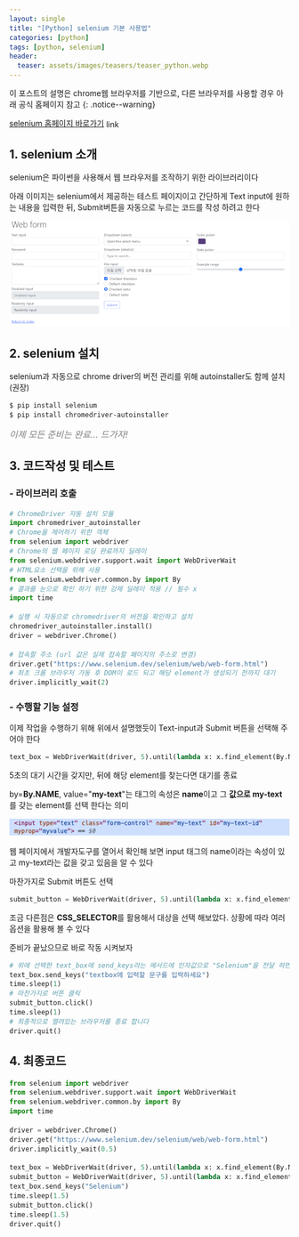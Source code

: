 ```yaml
---
layout: single
title: "[Python] selenium 기본 사용법"
categories: [python]
tags: [python, selenium]
header:
  teaser: assets/images/teasers/teaser_python.webp
---
```


이 포스트의 설명은 chrome웹 브라우저를 기반으로, 다른 브라우저를 사용할 경우 아래 공식 홈페이지 참고
{: .notice--warning}

[selenium 홈페이지 바로가기](https://www.selenium.dev/) <span class="material-symbols-outlined" style="vertical-align: middle;">link</span>

## 1. selenium 소개

selenium은 파이썬을 사용해서 웹 브라우저를 조작하기 위한 라이브러리이다

아래 이미지는 selenium에서 제공하는 테스트 페이지이고 간단하게 Text input에 원하는 내용을 입력한 뒤, Submit버튼을 자동으로 누르는 코드를 작성 하려고 한다

![image1](/assets/images/2023/2023-12-14/01.png)

## 2. selenium 설치

selenium과 자동으로 chrome driver의 버전 관리를 위해 autoinstaller도 함께 설치(권장)

```zsh
$ pip install selenium
$ pip install chromedriver-autoinstaller
```

<span style="color:gray; font-size:medium;">_이제 모든 준비는 완료... 드가자!_</span>

## 3. 코드작성 및 테스트

### - 라이브러리 호출

```python
# ChromeDriver 자동 설치 모듈
import chromedriver_autoinstaller
# Chrome을 제어하기 위한 객체
from selenium import webdriver
# Chrome의 웹 페이지 로딩 완료까지 딜레이
from selenium.webdriver.support.wait import WebDriverWait
# HTML요소 선택을 위해 사용
from selenium.webdriver.common.by import By
# 결과를 눈으로 확인 하기 위한 강제 딜레이 적용 // 필수 x
import time

# 실행 시 자동으로 chromedriver의 버전을 확인하고 설치
chromedriver_autoinstaller.install()
driver = webdriver.Chrome()

# 접속할 주소 (url 값은 실제 접속할 페이지의 주소로 변경)
driver.get("https://www.selenium.dev/selenium/web/web-form.html")
# 최초 크롬 브라우저 가동 후 DOM이 로드 되고 해당 element가 생성되기 전까지 대기
driver.implicitly_wait(2)
```

### - 수행할 기능 설정

이제 작업을 수행하기 위해 위에서 설명했듯이 Text-input과 Submit 버튼을 선택해 주어야 한다

```python
text_box = WebDriverWait(driver, 5).until(lambda x: x.find_element(By.NAME, value="my-text"))
```

5초의 대기 시간을 갖지만, 뒤에 해당 element를 찾는다면 대기를 종료

by=**By.NAME**, value="**my-text**"는 태그의 속성은 **name**이고 그 **값으로 my-text** 를 갖는 element를 선택 한다는 의미

![image2](/assets/images/2023/2023-12-14/02.png)

웹 페이지에서 개발자도구를 열어서 확인해 보면 input 태그의 name이라는 속성이 있고 my-text라는 값을 갖고 있음을 알 수 있다

마찬가지로 Submit 버튼도 선택

```python
submit_button = WebDriverWait(driver, 5).until(lambda x: x.find_element(By.CSS_SELECTOR, value="button"))
```

조금 다른점은 **CSS_SELECTOR**를 활용해서 대상을 선택 해보았다. 상황에 따라 여러 옵션을 활용해 볼 수 있다

준비가 끝났으므로 바로 작동 시켜보자

```python
# 위에 선택한 text_box에 send_keys라는 메서드에 인자값으로 "Selenium"을 전달 하면 입력이 실행 됩니다
text_box.send_keys("textbox에 입력할 문구를 입력하세요")
time.sleep(1)
# 마찬가지로 버튼 클릭
submit_button.click()
time.sleep(1)
# 최종적으로 열려있는 브라우저를 종료 합니다
driver.quit()
```

## 4. 최종코드

```python
from selenium import webdriver
from selenium.webdriver.support.wait import WebDriverWait
from selenium.webdriver.common.by import By
import time

driver = webdriver.Chrome()
driver.get("https://www.selenium.dev/selenium/web/web-form.html")
driver.implicitly_wait(0.5)

text_box = WebDriverWait(driver, 5).until(lambda x: x.find_element(By.NAME, value="my-text"))
submit_button = WebDriverWait(driver, 5).until(lambda x: x.find_element(By.CSS_SELECTOR, value="button"))
text_box.send_keys("Selenium")
time.sleep(1.5)
submit_button.click()
time.sleep(1.5)
driver.quit()
```
